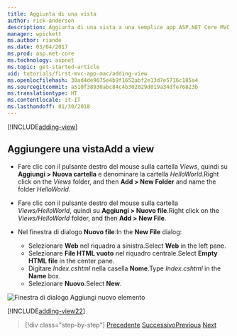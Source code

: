 ```yaml
---
title: Aggiunta di una vista
author: rick-anderson
description: Aggiunta di una vista a una semplice app ASP.NET Core MVC
manager: wpickett
ms.author: riande
ms.date: 03/04/2017
ms.prod: asp.net-core
ms.technology: aspnet
ms.topic: get-started-article
uid: tutorials/first-mvc-app-mac/adding-view
ms.openlocfilehash: 30ad4de9675e4b9f1652abf2e13d7e5716c185a4
ms.sourcegitcommit: a510f38930abc84c4b302029d019a34dfe76823b
ms.translationtype: HT
ms.contentlocale: it-IT
ms.lasthandoff: 01/30/2018
---
```

[!INCLUDE[adding-view](../../includes/mvc-intro/adding_view1.md)]

## <a name="add-a-view"></a><span data-ttu-id="767be-103">Aggiungere una vista</span><span class="sxs-lookup"><span data-stu-id="767be-103">Add a view</span></span> 

* <span data-ttu-id="767be-104">Fare clic con il pulsante destro del mouse sulla cartella *Views*, quindi su **Aggiungi > Nuova cartella** e denominare la cartella *HelloWorld*.</span><span class="sxs-lookup"><span data-stu-id="767be-104">Right click on the *Views* folder, and then **Add > New Folder** and name the folder *HelloWorld*.</span></span>
* <span data-ttu-id="767be-105">Fare clic con il pulsante destro del mouse sulla cartella *Views/HelloWorld*, quindi su **Aggiungi > Nuovo file**.</span><span class="sxs-lookup"><span data-stu-id="767be-105">Right click on the *Views/HelloWorld* folder, and then **Add > New File**.</span></span>
* <span data-ttu-id="767be-106">Nel finestra di dialogo **Nuovo file**:</span><span class="sxs-lookup"><span data-stu-id="767be-106">In the **New File** dialog:</span></span>

  * <span data-ttu-id="767be-107">Selezionare **Web** nel riquadro a sinistra.</span><span class="sxs-lookup"><span data-stu-id="767be-107">Select **Web** in the left pane.</span></span>
  * <span data-ttu-id="767be-108">Selezionare **File HTML vuoto** nel riquadro centrale.</span><span class="sxs-lookup"><span data-stu-id="767be-108">Select **Empty HTML file** in the center pane.</span></span>
  * <span data-ttu-id="767be-109">Digitare *Index.cshtml* nella casella **Nome**.</span><span class="sxs-lookup"><span data-stu-id="767be-109">Type *Index.cshtml* in the **Name** box.</span></span>
  * <span data-ttu-id="767be-110">Selezionare **Nuovo**.</span><span class="sxs-lookup"><span data-stu-id="767be-110">Select **New**.</span></span>

![Finestra di dialogo Aggiungi nuovo elemento](adding-view/_static/add_view.png)

[!INCLUDE[adding-view22](../../includes/mvc-intro/adding_view2.md)]

>[!div class="step-by-step"]
<span data-ttu-id="767be-112">[Precedente](adding-controller.md)
[Successivo](adding-model.md)</span><span class="sxs-lookup"><span data-stu-id="767be-112">[Previous](adding-controller.md)
[Next](adding-model.md)</span></span>
